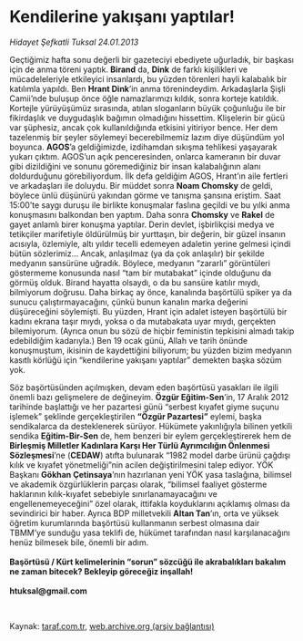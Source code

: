 # Kendilerine yakışanı yaptılar!

*Hidayet Şefkatli Tuksal 24.01.2013*

<div class="yazi"><p>Geçtiğimiz hafta sonu değerli bir gazeteciyi ebediyete uğurladık, bir başkası için de anma töreni yaptık. <b>Birand</b> da, <b>Dink</b> de farklı kişilikleri ve mücadeleleriyle etkileyici insanlardı, bu yüzden törenleri hayli kalabalık bir katılımla yapıldı. Ben <b>Hrant Dink</b>’in anma törenindeydim. Arkadaşlarla Şişli Camii’nde buluşup önce öğle namazlarımızı kıldık, sonra korteje katıldık. Kortejle yürüyüşümüz sırasında, atılan sloganların büyük çoğunluğu ile bir fikirdaşlık ve duygudaşlık bağımın olmadığını hissettim. Klişelerin bir gücü var şüphesiz, ancak çok kullanıldığında etkisini yitiriyor bence. Her dem tazelenmiş bir şeyler söylemeyi becerebilmemiz lazım diye düşündüm yol boyunca. <b>A</b><b>GOS</b>’a geldiğimizde, izdihamdan sıkışma tehlikesi yaşayarak yukarı çıktım. AGOS’un açık penceresinden, onlarca kameranın bir duvar gibi dizildiğini ve sonunu göremediğiniz bir insan kalabalığının alanı doldurduğunu görebiliyordum. İlk defa geldiğim AGOS, Hrant’ın aile fertleri ve arkadaşları ile doluydu. Bir müddet sonra <b>Noam Chomsky</b> de geldi, böylece ünlü düşünürü yakından görme ve tanışma şansına eriştim. Saat 15:00’te saygı duruşu ile birlikte konuşmalar faslına geçildi ve bu yılki anma konuşmasını balkondan ben yaptım. Daha sonra <b>Chomsky</b> ve <b>Rakel</b> de gayet anlamlı birer konuşma yaptılar. Derin devlet, işbirlikçisi medya ve tetikçiler marifetiyle öldürülmüş bir yurttaşın, bir değerin, bir güzel insanın acısıyla, özlemiyle, altı yıldır tecelli edemeyen adaletin yerine gelmesi içindi bütün sözlerimiz... Ancak, anlaşılmaz (ya da çok anlaşılır) bir şekilde medyanın sansürüne uğradık. Böylece, medyanın “zararlı” görüntüleri göstermeme konusunda nasıl “tam bir mutabakat” içinde olduğunu da görmüş olduk. Birand hayatta olsaydı, o da bu sansüre katılır mıydı, bilmiyorum doğrusu. Daha birkaç ay önce, kanalında başörtülü spiker ya da sunucu çalıştırmayacağını, çünkü bunun kanalın marka değerini düşüreceğini söylemişti. Bu yüzden, Hrant için adalet isteyen başörtülü bir kadını ekrana taşır mıydı, yoksa o da mutabakata uyar mıydı, gerçekten bilemiyorum. (Ayrıca onun bu sözü de hiçbir feministin tepkisini almadı takip edebildiğim kadarıyla.) Ben 19 ocak günü, Allah ve tarih önünde konuşmuştum, ikisinin de kaydettiğini biliyorum; bu yüzden bizim medyanın kasıtlı körlüğü için “kendilerine yakışanı yaptılar” demekten başka sözüm yok. </p>
<p>Söz başörtüsünden açılmışken, devam eden başörtüsü yasakları ile ilgili önemli bazı gelişmelere de değineyim. <b>Özgür Eğitim-Sen</b>’in, 17 Aralık 2012 tarihinde başlattığı ve her pazartesi günü “serbest kıyafet giyme suçunu işlemek” şeklinde gerçekleştirilen <b>“Özgür Pazartesi”</b> eylemi, başka sendikalarca da desteklenerek sürüyor. Hükümete yakınlığıyla bilinen yetkili sendika <b>Eğitim-Bir-Sen</b> de, hem benzeri bir eylem gerçekleştirerek hem de <b>Birleşmiş Milletler Kadınlara Karşı Her Türlü Ayrımcılığın Önlenmesi Sözleşmesi</b>’ne (<b>CEDAW</b>) atıfta bulunarak “1982 model darbe ürünü çağdışı kılık ve kıyafet yönetmeliği”nin acilen değiştirilmesini talep ediyor. YÖK Başkanı <b>Gökhan Çetinsaya</b>’nın hazırlanan yeni YÖK yasa taslağına, bilimsel ve akademik özgürlüklerin parçası olarak, “bilimsel faaliyet gösterme haklarının kılık-kıyafet sebebiyle sınırlanamayacağını ve engellenemeyeceğini” özel olarak, ittifakla koyduklarını açıklamış olması da sevindirici bir haber. Ayrıca BDP milletvekili <b>Altan Tan</b>’ın, orta ve yüksek öğretim kurumlarında başörtüsü kullanmanın serbest olmasına dair TBMM’ye sunduğu yasa teklifi de, hükümet tarafından nasıl karşılanacağını henüz bilmesek bile, önemli bir adım.<br/><br/><b>Başörtüsü / Kürt kelimelerinin “sorun” sözcüğü ile akrabalıkları bakalım ne zaman bitecek? Bekleyip göreceğiz inşallah!<br/><br/></b><b>htuksal@gmail.com</b></p>
<p> </p>
</div>

Kaynak: [taraf.com.tr](http://www.taraf.com.tr:80/hidayet-sefkatli-tuksal/makale-kendilerine-yakisani-yaptilar.htm), [web.archive.org (arşiv bağlantısı)](http://web.archive.org/web/20130930045528/http://www.taraf.com.tr:80/hidayet-sefkatli-tuksal/makale-kendilerine-yakisani-yaptilar.htm)

